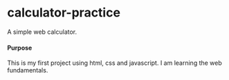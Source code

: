 # calculator-practice

A simple web calculator.

#### Purpose
This is my first project using html, css and javascript. I am learning the web fundamentals.
